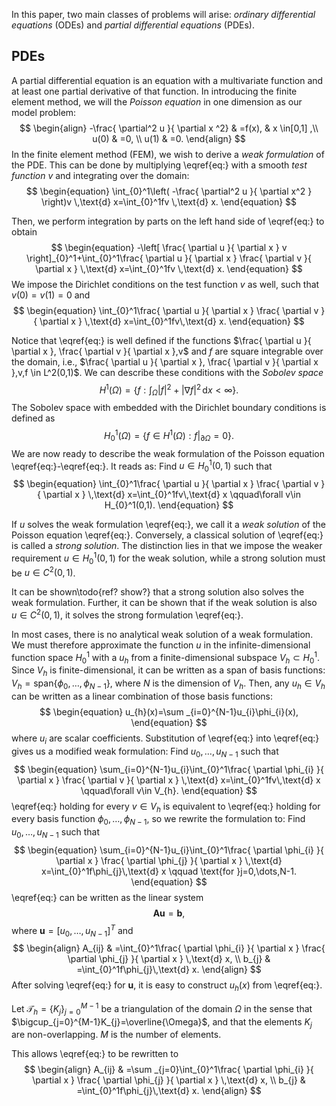 In this paper, two main classes of problems will arise: $\textit{ordinary differential equations}$ (ODEs) and $\textit{partial differential equations}$ (PDEs).

## PDEs
A partial differential equation is an equation with a multivariate function and at least one partial derivative of that function. In introducing the finite element method, we will the $\textit{Poisson equation}$ in one dimension as our model problem: $$
\begin{align}
-\frac{ \partial^2 u }{ \partial x ^2}  & =f(x), & x \in[0,1] ,\\
u(0) & =0, \\
u(1) & =0.
\end{align}
$$
In the finite element method (FEM), we wish to derive a $\textit{weak formulation}$ of the PDE. This can be done by multiplying \eqref{eq:} with a smooth $\textit{test function}$ $v$ and integrating over the domain:$$
\begin{equation}
\int_{0}^1\left( -\frac{ \partial^2 u }{ \partial x^2 } \right)v  \,\text{d} x=\int_{0}^1fv \,\text{d} x.
\end{equation}
$$

Then, we perform integration by parts on the left hand side of \eqref{eq:} to obtain $$
\begin{equation}
-\left[ \frac{ \partial u }{ \partial x } v \right]_{0}^1+\int_{0}^1\frac{ \partial u }{ \partial x } \frac{ \partial v }{ \partial x } \,\text{d} x=\int_{0}^1fv \,\text{d} x.
\end{equation}
$$
We impose the Dirichlet conditions on the test function $v$ as well, such that $v(0)=v(1)=0$ and $$
\begin{equation}
\int_{0}^1\frac{ \partial u }{ \partial x } \frac{ \partial v }{ \partial x } \,\text{d} x=\int_{0}^1fv\,\text{d} x.
\end{equation}
$$

Notice that \eqref{eq:} is well defined if the functions $\frac{ \partial u }{ \partial x }, \frac{ \partial v }{ \partial x },v$ and $f$ are square integrable over the domain, i.e., $\frac{ \partial u }{ \partial x }, \frac{ \partial v }{ \partial x },v,f \in L^2(0,1)$. We can describe these conditions with the $\textit{Sobolev space}$ $$
\begin{equation}
H^1(\Omega)=\left\{ f:\int_{\Omega} \lvert f \rvert^2+\lvert \nabla f \rvert ^2\,\text{d} x<\infty  \right\}.
\end{equation}
$$
The Sobolev space with embedded with the Dirichlet boundary conditions is defined as $$
\begin{equation}
H^1_{0}(\Omega)=\{f\in H^1(\Omega): f\vert_{\partial\Omega}=0\}.
\end{equation}
$$
We are now ready to describe the weak formulation of the Poisson equation \eqref{eq:}-\eqref{eq:}. It reads as: Find $u\in H^1_{0}(0,1)$ such that $$
\begin{equation}
\int_{0}^1\frac{ \partial u }{ \partial x } \frac{ \partial v }{ \partial x } \,\text{d} x=\int_{0}^1fv\,\text{d} x \qquad\forall v\in H_{0}^1(0,1).
\end{equation}
$$

If $u$ solves the weak formulation \eqref{eq:}, we call it a $\textit{weak solution}$ of the Poisson equation \eqref{eq:}. Conversely, a classical solution of \eqref{eq:} is called a $\textit{strong solution}$. The distinction lies in that we impose the weaker requirement $u\in H_{0}^1(0,1)$ for the weak solution, while a strong solution must be $u\in C^2(0,1)$.

It can be shown\todo{ref? show?} that a strong solution also solves the weak formulation. Further, it can be shown that if the weak solution is also $u\in C^2(0,1)$, it solves the strong formulation \eqref{eq:}.

In most cases, there is no analytical weak solution of a weak formulation. We must therefore approximate the function $u$ in the infinite-dimensional function space $H^1_{0}$ with a $u_{h}$ from a finite-dimensional subspace $V_{h}\subset H^1_{0}$.  Since $V_{h}$ is finite-dimensional, it can be written as a span of basis functions: $V_{h}=\text{span}\{\phi_{0},\dots,\phi_{N-1} \}$, where $N$ is the dimension of $V_{h}$. Then, any $u_{h}\in V_{h}$ can be written as a linear combination of those basis functions: $$
\begin{equation}
u_{h}(x)=\sum _{i=0}^{N-1}u_{i}\phi_{i}(x),
\end{equation}
$$
where $u_{i}$ are scalar coefficients. Substitution of \eqref{eq:} into \eqref{eq:} gives us a modified weak formulation: Find $u_{0},\dots,u_{N-1}$ such that $$
\begin{equation}
\sum_{i=0}^{N-1}u_{i}\int_{0}^1\frac{ \partial \phi_{i} }{ \partial x } \frac{ \partial v }{ \partial x } \,\text{d} x=\int_{0}^1fv\,\text{d} x \qquad\forall v\in V_{h}.
\end{equation}
$$
\eqref{eq:} holding for every $v\in V_{h}$ is equivalent to \eqref{eq:} holding for every basis function $\phi_{0},\dots,\phi_{N-1}$, so we rewrite the formulation to: Find $u_{0},\dots,u_{N-1}$ such that $$
\begin{equation}
\sum_{i=0}^{N-1}u_{i}\int_{0}^1\frac{ \partial \phi_{i} }{ \partial x } \frac{ \partial \phi_{j} }{ \partial x } \,\text{d} x=\int_{0}^1f\phi_{j}\,\text{d} x \qquad \text{for }j=0,\dots,N-1.
\end{equation}
$$
\eqref{eq:} can be written as the linear system $$
\begin{equation}
\mathbf{A}\mathbf{u}=\mathbf{b},
\end{equation}
$$
where $\mathbf{u}=[u_{0},\dots,u_{N-1}]^T$ and $$
\begin{align}
A_{ij} & =\int_{0}^1\frac{ \partial \phi_{i} }{ \partial x } \frac{ \partial \phi_{j} }{ \partial x } \,\text{d} x, \\
b_{j} & =\int_{0}^1f\phi_{j}\,\text{d} x.
\end{align}
$$
After solving \eqref{eq:} for $\mathbf{u}$, it is easy to construct $u_{h}(x)$ from \eqref{eq:}. 

Let $\mathcal{T}_{h}=\{K_{j}\}_{j=0}^{M-1}$ be a triangulation of the domain $\Omega$ in the sense that $\bigcup_{j=0}^{M-1}K_{j}=\overline{\Omega}$, and that the elements $K_{j}$ are non-overlapping. $M$ is the number of elements. 

This allows \eqref{eq:} to be rewritten to $$
\begin{align}
A_{ij} & =\sum _{j=0}\int_{0}^1\frac{ \partial \phi_{i} }{ \partial x } \frac{ \partial \phi_{j} }{ \partial x } \,\text{d} x, \\
b_{j} & =\int_{0}^1f\phi_{j}\,\text{d} x.
\end{align}
$$